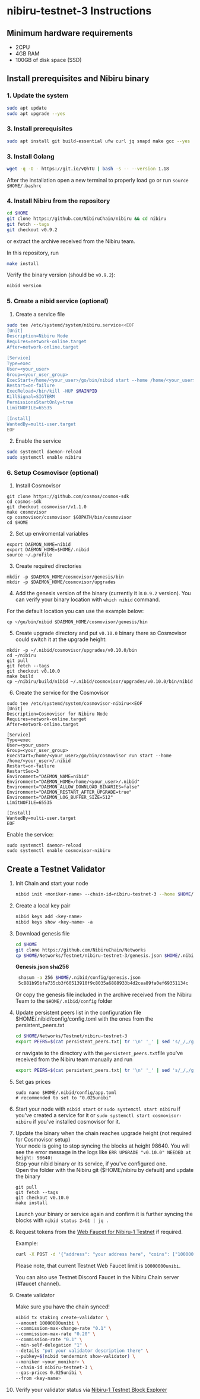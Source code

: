 # nibiru-testnet-3 Instructions

## Minimum hardware requirements

- 2CPU
- 4GB RAM
- 100GB of disk space (SSD)

## Install prerequisites and Nibiru binary


### 1. Update the system

```bash
sudo apt update
sudo apt upgrade --yes
```

### 3. Install prerequisites

```bash
sudo apt install git build-essential ufw curl jq snapd make gcc --yes
```

### 3. Install Golang

```bash
wget -q -O - https://git.io/vQhTU | bash -s -- --version 1.18
```

After the installation open a new terminal to properly load go or run `source $HOME/.bashrc`

### 4. Install Nibiru from the repository

```bash
cd $HOME
git clone https://github.com/NibiruChain/nibiru && cd nibiru
git fetch --tags
git checkout v0.9.2
```
or extract the archive received from the Nibiru team.

In this repository, run 
```bash
make install
```

Verify the binary version (should be `v0.9.2`):

```bash
nibid version
```


### 5. Create a nibid service (optional)

1. Create a service file

```bash
sudo tee /etc/systemd/system/nibiru.service<<EOF
[Unit]
Description=Nibiru Node
Requires=network-online.target
After=network-online.target

[Service]
Type=exec
User=<your_user>
Group=<your_user_group>
ExecStart=/home/<your_user>/go/bin/nibid start --home /home/<your_user>/.nibid
Restart=on-failure
ExecReload=/bin/kill -HUP $MAINPID
KillSignal=SIGTERM
PermissionsStartOnly=true
LimitNOFILE=65535

[Install]
WantedBy=multi-user.target
EOF
``` 

2. Enable the service

```bash
sudo systemctl daemon-reload
sudo systemctl enable nibiru
```

### 6. Setup Cosmovisor (optional)

1. Install Cosmovisor

```
git clone https://github.com/cosmos/cosmos-sdk
cd cosmos-sdk
git checkout cosmovisor/v1.1.0
make cosmovisor
cp cosmovisor/cosmovisor $GOPATH/bin/cosmovisor
cd $HOME
```

2. Set up enviromental variables

```
export DAEMON_NAME=nibid
export DAEMON_HOME=$HOME/.nibid
source ~/.profile
```

3. Create required directories

```
mkdir -p $DAEMON_HOME/cosmovisor/genesis/bin
mkdir -p $DAEMON_HOME/cosmovisor/upgrades
```

4. Add the genesis version of the binary (currently it is `0.9.2` version). You can verify your binary location with `which nibid` command.

For the default location you can use the example below:

```
cp ~/go/bin/nibid $DAEMON_HOME/cosmovisor/genesis/bin
```

5. Create upgrade directory and put `v0.10.0` binary there so Cosmovisor could switch it at the upgrade height:

```
mkdir -p ~/.nibid/cosmovisor/upgrades/v0.10.0/bin
cd ~/nibiru
git pull
git fetch --tags
git checkout v0.10.0
make build
cp ~/nibiru/build/nibid ~/.nibid/cosmovisor/upgrades/v0.10.0/bin/nibid
```

6. Create the service for the Cosmovisor

```
sudo tee /etc/systemd/system/cosmovisor-nibiru<<EOF
[Unit]
Description=Cosmovisor for Nibiru Node
Requires=network-online.target
After=network-online.target

[Service]
Type=exec
User=<your_user>
Group=<your_user_group>
ExecStart=/home/<your_user>/go/bin/cosmovisor run start --home /home/<your_user>/.nibid
Restart=on-failure
RestartSec=3
Environment="DAEMON_NAME=nibid"
Environment="DAEMON_HOME=/home/<your_user>/.nibid"
Environment="DAEMON_ALLOW_DOWNLOAD_BINARIES=false"
Environment="DAEMON_RESTART_AFTER_UPGRADE=true"
Environment="DAEMON_LOG_BUFFER_SIZE=512"
LimitNOFILE=65535

[Install]
WantedBy=multi-user.target
EOF
```

Enable the service:

```
sudo systemctl daemon-reload
sudo systemctl enable cosmovisor-nibiru
```

## Create a Testnet Validator

1. Init Chain and start your node

   ```bash
   nibid init <moniker-name> --chain-id=nibiru-testnet-3 --home $HOME/.nibid
   ```

2. Create a local key pair

   ```bash
   nibid keys add <key-name>
   nibid keys show <key-name> -a
   ```

3. Download genesis file
   
   ```bash
   cd $HOME
   git clone https://github.com/NibiruChain/Networks
   cp $HOME/Networks/Testnet/nibiru-testnet-3/genesis.json $HOME/.nibid/config/genesis.json
   ```

   **Genesis.json sha256**

   ```bash
    shasum -a 256 $HOME/.nibid/config/genesis.json
    5c881b95bfa735cb3f60513910f9c8035a6888933b4d2cea89fa0ef69351134c  /home/<user>/.nibid/config/genesis.json
   ```
   
   Or copy the genesis file included in the archive received from the Nibiru Team to the `$HOME/.nibid/config` folder
   
4. Update persistent peers list in the configuration file $HOME/.nibid/config/config.toml with the ones from the persistent_peers.txt
   ```bash
   cd $HOME/Networks/Testnet/nibiru-testnet-3
   export PEERS=$(cat persistent_peers.txt| tr '\n' '_' | sed 's/_/,/g;s/,$//;s/^/"/;s/$/"/') && sed -i "s/persistent_peers = \"\"/persistent_peers = ${PEERS}/g" $HOME/.nibid/config/config.toml
   ```
   or navigate to the directory with the `persistent_peers.txt`file you've received from the Nibiru team manually and run
   ```bash
   export PEERS=$(cat persistent_peers.txt| tr '\n' '_' | sed 's/_/,/g;s/,$//;s/^/"/;s/$/"/') && sed -i "s/persistent_peers = \"\"/persistent_peers = ${PEERS}/g" $HOME/.nibid/config/config.toml
   ```
   

5. Set gas prices

   ```
   sudo nano $HOME/.nibid/config/app.toml
   # recommended to set to "0.025unibi"
   ```

6. Start your node with  `nibid start` or `sudo systemctl start nibiru` if you've created a service for it or `sudo systemctl start cosmovisor-nibiru` if you've installed cosmovisor for it.

7. Update the binary when the chain reaches upgrade height (not required for Cosmovisor setup)  
   Your node is going to stop syncing the blocks at height 98640. You will see the error message in the logs like `ERR UPGRADE "v0.10.0" NEEDED at height: 98640:`  
   Stop your nibid binary or its service, if you've configured one.  
   Open the folder with the Nibiru git ($HOME/nibiru by default) and update the binary  

   ```
   git pull
   git fetch --tags
   git checkout v0.10.0
   make install
   ```
   Launch your binary or service again and confirm it is further syncing the blocks with `nibid status 2>&1 | jq .`


8. Request tokens from the [Web Faucet for Nibiru-1 Testnet](http://ec2-35-172-193-127.compute-1.amazonaws.com:8003/) if required.

   Example:
   ```bash
   curl -X POST -d '{"address": "your address here", "coins": ["10000000unibi"]}' http://ec2-35-172-193-127.compute-1.amazonaws.com:8003
   ```
   Please note, that current Testnet Web Faucet limit is `10000000unibi`.

   You can also use Testnet Discord Faucet in the Nibiru Chain server (#faucet channel).

9. Create validator 

   Make sure you have the chain synced!

   ```bash
   nibid tx staking create-validator \
   --amount 10000000unibi \
   --commission-max-change-rate "0.1" \
   --commission-max-rate "0.20" \
   --commission-rate "0.1" \
   --min-self-delegation "1" \
   --details "put your validator description there" \
   --pubkey=$(nibid tendermint show-validator) \
   --moniker <your_moniker> \
   --chain-id nibiru-testnet-3 \
   --gas-prices 0.025unibi \
   --from <key-name>
   ```

10. Verify your validator status via [Nibiru-1 Testnet Block Explorer](http://ec2-54-221-169-63.compute-1.amazonaws.com:3003/validators)
